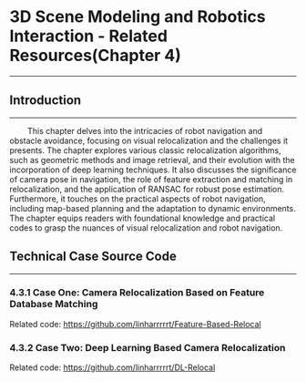 
# 3D Scene Modeling and Robotics Interaction - Related Resources(Chapter 4)
**************************


## Introduction
**************************
&nbsp;&nbsp;&nbsp;&nbsp;&nbsp;&nbsp;&nbsp;&nbsp;This chapter delves into the intricacies of robot navigation and obstacle avoidance, focusing on visual relocalization and the challenges it presents. The chapter explores various classic relocalization algorithms, such as geometric methods and image retrieval, and their evolution with the incorporation of deep learning techniques. It also discusses the significance of camera pose in navigation, the role of feature extraction and matching in relocalization, and the application of RANSAC for robust pose estimation. Furthermore, it touches on the practical aspects of robot navigation, including map-based planning and the adaptation to dynamic environments. The chapter equips readers with foundational knowledge and practical codes to grasp the nuances of visual relocalization and robot navigation.

## Technical Case Source Code
**************************

### 4.3.1 Case One: Camera Relocalization Based on Feature Database Matching
Related code: https://github.com/linharrrrrt/Feature-Based-Relocal

### 4.3.2 Case Two: Deep Learning Based Camera Relocalization
Related code: https://github.com/linharrrrrt/DL-Relocal

